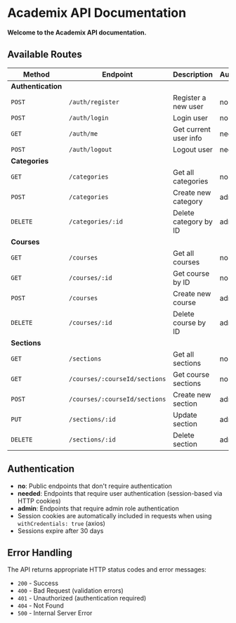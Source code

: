 # Academix API Documentation

**Welcome to the Academix API documentation.**

## Available Routes

| Method             | Endpoint          | Description           | Authentication | Documentation                 |
| ------------------ | ----------------- | --------------------- | -------------- | ----------------------------- |
| **Authentication** |
| `POST`             | `/auth/register`  | Register a new user   | no             | [View Docs](/docs/auth)       |
| `POST`             | `/auth/login`     | Login user            | no             | [View Docs](/docs/auth)       |
| `GET`              | `/auth/me`        | Get current user info | needed         | [View Docs](/docs/auth)       |
| `POST`             | `/auth/logout`    | Logout user           | needed         | [View Docs](/docs/auth)       |
| **Categories**     |
| `GET`              | `/categories`     | Get all categories    | no             | [View Docs](/docs/categories) |
| `POST`             | `/categories`     | Create new category   | admin     | [View Docs](/docs/categories) |
| `DELETE`           | `/categories/:id` | Delete category by ID | admin     | [View Docs](/docs/categories) |
| **Courses**        |
| `GET`              | `/courses`        | Get all courses       | no             | [View Docs](/docs/courses)    |
| `GET`              | `/courses/:id`    | Get course by ID      | no             | [View Docs](/docs/courses)    |
| `POST`             | `/courses`        | Create new course     | admin     | [View Docs](/docs/courses)    |
| `DELETE`           | `/courses/:id`    | Delete course by ID   | admin     | [View Docs](/docs/courses)    |
| **Sections**       |
| `GET`              | `/sections`       | Get all sections      | no             | [View Docs](/docs/sections)   |
| `GET`              | `/courses/:courseId/sections` | Get course sections | no             | [View Docs](/docs/sections)   |
| `POST`             | `/courses/:courseId/sections` | Create new section    | admin     | [View Docs](/docs/sections)   |
| `PUT`              | `/sections/:id`   | Update section        | admin     | [View Docs](/docs/sections)   |
| `DELETE`           | `/sections/:id`   | Delete section        | admin     | [View Docs](/docs/sections)   |

## Authentication

-   **no**: Public endpoints that don't require authentication
-   **needed**: Endpoints that require user authentication (session-based via HTTP cookies)
-   **admin**: Endpoints that require admin role authentication
-   Session cookies are automatically included in requests when using `withCredentials: true` (axios)
-   Sessions expire after 30 days

## Error Handling

The API returns appropriate HTTP status codes and error messages:

-   `200` - Success
-   `400` - Bad Request (validation errors)
-   `401` - Unauthorized (authentication required)
-   `404` - Not Found
-   `500` - Internal Server Error
